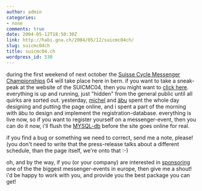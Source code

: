 ```yaml
---
author: admin
categories:
- none
comments: true
date: 2004-05-12T18:50:30Z
link: http://habi.gna.ch/2004/05/12/suicmc04ch/
slug: suicmc04ch
title: suicmc04.ch
wordpress_id: 530
---
```


during the first weekend of next october the [Suisse Cycle Messenger Championships](http://suicmc.ch/) 04 will take place here in bern.
if you want to take a sneak-peak at the website of the SUICMC04, then you might want to [click here](http://www.suicmc04.ch/start.html). everything is up and running, just "hidden" from the general public until all quirks are sorted out.
yesterday, [michel](http://www.google.com/search?q=%22dj+el+mensajero%22&btnG=Search&hl=en&lr=&safe=off&c2coff=1) and [äbu](http://homepage.sunrise.ch/mysunrise/m_liniger/index.html) spent the whole day designing and putting the page online, and i spent a part of the morning with äbu to design and implement the registration-database. everything is live now, so if you want to register yourself on a messenger-event, then you can do it now, i'll flush the [MYSQL-db](http://www.mysql.com/) before the site goes online for real.

if you find a bug or something we need to correct, send me a note, please! (you don't need to write that the press-release talks about a different schedule, than the page itself, we're onto that :-)

oh, and by the way, if you (or your company) are interested in [sponsoring](http://www.suicmc04.ch/de/sponsoring.html) one of the the biggest messenger-events in europe, then give me a shout! i'd be happy to work with you, and provide you the best package you can get!
